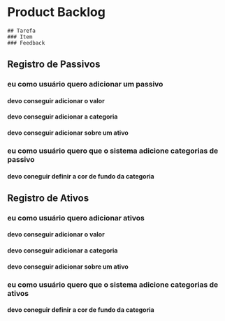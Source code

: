 # Product Backlog

```
## Tarefa
### Item
### Feedback
```

## Registro de Passivos

### eu como usuário quero adicionar um passivo
#### devo conseguir adicionar o valor
#### devo conseguir adicionar a categoria
#### devo conseguir adicionar sobre um ativo

### eu como usuário quero que o sistema adicione categorias de passivo
#### devo coneguir definir a cor de fundo da categoria

## Registro de Ativos

### eu como usuário quero adicionar ativos
#### devo conseguir adicionar o valor
#### devo conseguir adicionar a categoria
#### devo conseguir adicionar sobre um ativo

### eu como usuário quero que o sistema adicione categorias de ativos
#### devo coneguir definir a cor de fundo da categoria